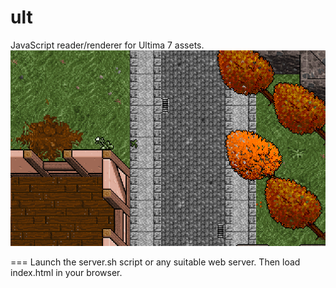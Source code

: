 ult
===
JavaScript reader/renderer for Ultima 7 assets.
![Alt text](screenshot.png?raw=true "Screenshot")

=== 
Launch the server.sh script or any suitable web server.
Then load index.html in your browser.
